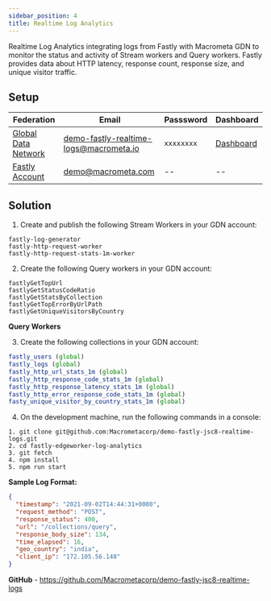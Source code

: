 ```yaml
---
sidebar_position: 4
title: Realtime Log Analytics
---
```


Realtime Log Analytics integrating logs from Fastly with Macrometa GDN to monitor the status and activity of Stream workers and Query workers. Fastly provides data about HTTP latency, response count, response size, and unique visitor traffic.


## Setup

| **Federation**                                        | **Email**                              | **Passsword** | **Dashboard**|
| ----------------------------------------------------- | -------------------------------------- | ------------- |--------------|
| [Global Data Network](https://gdn.paas.macrometa.io/) | demo-fastly-realtime-logs@macrometa.io | `xxxxxxxx`    | [Dashboard](https://macrometacorp.github.io/demo-fastly-jsc8-realtime-logs) |
| [Fastly Account](https://manage.fastly.com)           | demo@macrometa.com                     | --            | -- |



## Solution


1. Create and publish the following Stream Workers in your GDN account:

```
fastly-log-generator
fastly-http-request-worker
fastly-http-request-stats-1m-worker
```


2. Create the following Query workers in your GDN account:

```
fastlyGetTopUrl
fastlyGetStatusCodeRatio
fastlyGetStatsByCollection
fastlyGetTopErrorByUrlPath
fastlyGetUniqueVisitorsByCountry
```

**Query Workers**


3. Create the following collections in your GDN account:

```js
fastly_users (global)
fastly_logs (global)
fastly_http_url_stats_1m (global)
fastly_http_response_code_stats_1m (global)
fastly_http_response_latency_stats_1m (global)
fastly_http_error_response_code_stats_1m (global)
fasty_unique_visitor_by_country_stats_1m (global)
```

4. On the development machine, run the following commands in a console:

```
1. git clone git@github.com:Macrometacorp/demo-fastly-jsc8-realtime-logs.git
2. cd fastly-edgeworker-log-analytics
3. git fetch
4. npm install
5. npm run start
```

**Sample Log Format:**

```json
{
  "timestamp": "2021-09-02T14:44:31+0000",
  "request_method": "POST",
  "response_status": 400,
  "url": "/collections/query",
  "response_body_size": 134,
  "time_elapsed": 16,
  "geo_country": "india",
  "client_ip": "172.105.56.148"
}
```

**GitHub** - https://github.com/Macrometacorp/demo-fastly-jsc8-realtime-logs
